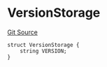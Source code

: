 # VersionStorage
[Git Source](https://github.com/thrackle-io/tron/blob/81b80009ad5682c206d626e3be15fff689d615e0/src/protocol/diamond/VersionFacetLib.sol)


```solidity
struct VersionStorage {
    string VERSION;
}
```

